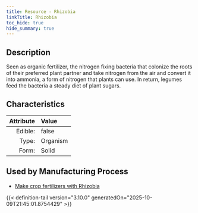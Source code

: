```yaml
---
title: Resource - Rhizobia
linkTitle: Rhizobia
toc_hide: true
hide_summary: true
---
```

<!-- This is generated by the MarsSim HelpGenertor, do not edit. -->

## Description
 Seen as organic fertilizer, the nitrogen fixing&#10;&#9;&#9;bacteria that colonize the roots of their preferred plant partner and take nitrogen&#10;&#9;&#9;from the air and convert it into ammonia, a form of nitrogen that plants can use.&#10;&#9;&#9;In return, legumes feed the bacteria a steady diet of plant sugars.&#10;&#9; 

## Characteristics

| Attribute      | Value |
|--------:|:------|
|Edible:|false|
|Type:|Organism|
|Form:|Solid|
 

## Used by Manufacturing Process

- [Make crop fertilizers with Rhizobia](/docs/definitions/process/make-crop-fertilizers-with-rhizobia)


    


{{< definition-tail version="3.10.0" generatedOn="2025-10-09T21:45:01.8754429" >}}


